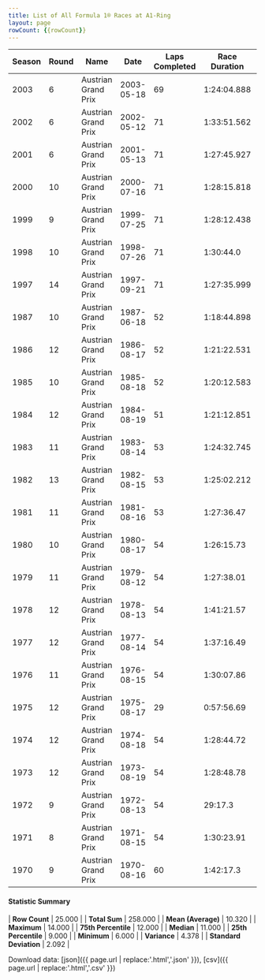 ```yaml
---
title: List of All Formula 1® Races at A1-Ring
layout: page
rowCount: {{rowCount}}
---
```


| Season | Round | Name | Date | Laps Completed | Race Duration | Winning Driver | Winning Constructor |
|--|--|--|--|--|--|--|--|
| 2003 | 6 | Austrian Grand Prix | 2003-05-18 | 69 | 1:24:04.888 | Michael Schumacher 🇩🇪 | Ferrari 🇮🇹 |
| 2002 | 6 | Austrian Grand Prix | 2002-05-12 | 71 | 1:33:51.562 | Michael Schumacher 🇩🇪 | Ferrari 🇮🇹 |
| 2001 | 6 | Austrian Grand Prix | 2001-05-13 | 71 | 1:27:45.927 | David Coulthard 🇬🇧 | McLaren 🇬🇧 |
| 2000 | 10 | Austrian Grand Prix | 2000-07-16 | 71 | 1:28:15.818 | Mika Häkkinen 🇫🇮 | McLaren 🇬🇧 |
| 1999 | 9 | Austrian Grand Prix | 1999-07-25 | 71 | 1:28:12.438 | Eddie Irvine 🇬🇧 | Ferrari 🇮🇹 |
| 1998 | 10 | Austrian Grand Prix | 1998-07-26 | 71 | 1:30:44.0 | Mika Häkkinen 🇫🇮 | McLaren 🇬🇧 |
| 1997 | 14 | Austrian Grand Prix | 1997-09-21 | 71 | 1:27:35.999 | Jacques Villeneuve 🇨🇦 | Williams 🇬🇧 |
| 1987 | 10 | Austrian Grand Prix | 1987-06-18 | 52 | 1:18:44.898 | Nigel Mansell 🇬🇧 | Williams 🇬🇧 |
| 1986 | 12 | Austrian Grand Prix | 1986-08-17 | 52 | 1:21:22.531 | Alain Prost 🇫🇷 | McLaren 🇬🇧 |
| 1985 | 10 | Austrian Grand Prix | 1985-08-18 | 52 | 1:20:12.583 | Alain Prost 🇫🇷 | McLaren 🇬🇧 |
| 1984 | 12 | Austrian Grand Prix | 1984-08-19 | 51 | 1:21:12.851 | Niki Lauda 🇦🇹 | McLaren 🇬🇧 |
| 1983 | 11 | Austrian Grand Prix | 1983-08-14 | 53 | 1:24:32.745 | Alain Prost 🇫🇷 | Renault 🇫🇷 |
| 1982 | 13 | Austrian Grand Prix | 1982-08-15 | 53 | 1:25:02.212 | Elio de Angelis 🇮🇹 | Team Lotus 🇬🇧 |
| 1981 | 11 | Austrian Grand Prix | 1981-08-16 | 53 | 1:27:36.47 | Jacques Laffite 🇫🇷 | Ligier 🇫🇷 |
| 1980 | 10 | Austrian Grand Prix | 1980-08-17 | 54 | 1:26:15.73 | Jean-Pierre Jabouille 🇫🇷 | Renault 🇫🇷 |
| 1979 | 11 | Austrian Grand Prix | 1979-08-12 | 54 | 1:27:38.01 | Alan Jones 🇦🇺 | Williams 🇬🇧 |
| 1978 | 12 | Austrian Grand Prix | 1978-08-13 | 54 | 1:41:21.57 | Ronnie Peterson 🇸🇪 | Team Lotus 🇬🇧 |
| 1977 | 12 | Austrian Grand Prix | 1977-08-14 | 54 | 1:37:16.49 | Alan Jones 🇦🇺 | Shadow 🇬🇧 |
| 1976 | 11 | Austrian Grand Prix | 1976-08-15 | 54 | 1:30:07.86 | John Watson 🇬🇧 | Penske 🇺🇸 |
| 1975 | 12 | Austrian Grand Prix | 1975-08-17 | 29 | 0:57:56.69 | Vittorio Brambilla 🇮🇹 | March 🇬🇧 |
| 1974 | 12 | Austrian Grand Prix | 1974-08-18 | 54 | 1:28:44.72 | Carlos Reutemann 🇦🇷 | Brabham 🇬🇧 |
| 1973 | 12 | Austrian Grand Prix | 1973-08-19 | 54 | 1:28:48.78 | Ronnie Peterson 🇸🇪 | Team Lotus 🇬🇧 |
| 1972 | 9 | Austrian Grand Prix | 1972-08-13 | 54 | 29:17.3 | Emerson Fittipaldi 🇧🇷 | Team Lotus 🇬🇧 |
| 1971 | 8 | Austrian Grand Prix | 1971-08-15 | 54 | 1:30:23.91 | Jo Siffert 🇨🇭 | BRM 🇬🇧 |
| 1970 | 9 | Austrian Grand Prix | 1970-08-16 | 60 | 1:42:17.3 | Jacky Ickx 🇧🇪 | Ferrari 🇮🇹 |

#### Statistic Summary

| **Row Count** | 25.000 |
| **Total Sum** | 258.000 |
| **Mean (Average)** | 10.320 |
| **Maximum** | 14.000 |
| **75th Percentile** | 12.000 |
| **Median** | 11.000 |
| **25th Percentile** | 9.000 |
| **Minimum** | 6.000 |
| **Variance** | 4.378 |
| **Standard Deviation** | 2.092 |

Download data: [json]({{ page.url | replace:'.html','.json' }}), [csv]({{ page.url | replace:'.html','.csv' }})
